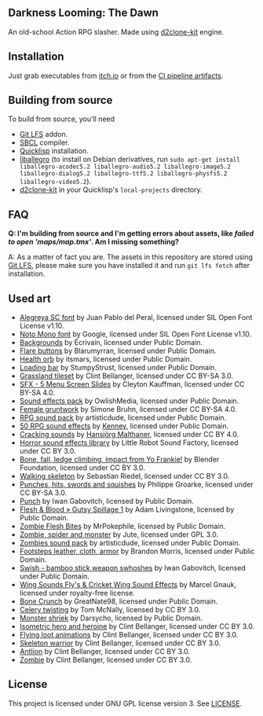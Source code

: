 Darkness Looming: The Dawn
--------------------------
An old-school Action RPG slasher. Made using [d2clone-kit](https://gitlab.com/lockie/d2clone-kit) engine.

Installation
------------
Just grab executables from [itch.io](https://awkravchuk.itch.io/darkness-looming-the-dawn#download) or from the [CI pipeline artifacts](https://app.circleci.com/pipelines/github/lockie/dld).

Building from source
--------------------
To build from source, you'll need
* [Git LFS](https://git-lfs.github.com) addon.
* [SBCL](http://sbcl.org) compiler.
* [Quicklisp](https://www.quicklisp.org) installation.
* [liballegro](https://liballeg.org) (to install on Debian derivatives, run `sudo apt-get install liballegro-acodec5.2 liballegro-audio5.2 liballegro-image5.2 liballegro-dialog5.2 liballegro-ttf5.2 liballegro-physfs5.2 liballegro-video5.2`).
* [d2clone-kit](https://gitlab.com/lockie/d2clone-kit) in your Quicklisp's `local-projects` directory.

FAQ
---
**Q: I'm building from source and I'm getting errors about assets, like _failed to open 'maps/map.tmx'_. Am I missing something?**

A: As a matter of fact you are. The assets in this repository are stored using [Git LFS](https://git-lfs.github.com), please make sure you have installed it and run `git lfs fetch` after installation.

Used art
--------
* [Alegreya SC font](https://fontsquirrel.com/fonts/alegreya) by Juan Pablo del Peral, licensed under SIL Open Font License v1.10.
* [Noto Mono font](https://google.com/get/noto) by Google, licensed under SIL Open Font License v1.10.
* [Backgrounds](https://opengameart.org/content/backgrounds-0) by Écrivain, licensed under Public Domain.
* [Flare buttons](https://opengameart.org/content/flare-buttons) by Blarumyrran, licensed under Public Domain.
* [Health orb](https://opengameart.org/content/health-orb-11) by itsmars, licensed under Public Domain.
* [Loading bar](https://opengameart.org/content/loading-bar) by StumpyStrust, licensed under Public Domain.
* [Grassland tileset](https://opengameart.org/content/grassland-tileset) by Clint Bellanger, licensed under CC BY-SA 3.0.
* [SFX - 5 Menu Screen Slides](https://opengameart.org/content/sfx-5-menu-screen-slides) by Cleyton Kauffman, licensed under CC BY-SA 4.0.
* [Sound effects pack](https://opengameart.org/content/sound-effects-pack) by OwlishMedia, licensed under Public Domain.
* [Female gruntwork](https://opengameart.org/content/female-gruntwork-1) by Simone Bruhn, licensed under CC BY-SA 4.0.
* [RPG sound pack](https://opengameart.org/content/rpg-sound-pack) by artisticdude, licensed under Public Domain.
* [50 RPG sound effects](https://opengameart.org/content/50-rpg-sound-effects) by [Kenney](https://kenney.nl), licensed under Public Domain.
* [Cracking sounds](https://opengameart.org/content/cracking-sounds) by [Hansjörg Malthaner](http://opengameart.org/users/varkalandar), licensed under CC BY 4.0.
* [Horror sound effects library](https://opengameart.org/content/horror-sound-effects-library) by Little Robot Sound Factory, licensed under CC BY 3.0.
* [Bone, fall, ledge climbing, impact from Yo Frankie!](https://opengameart.org/content/bone-fall-ledge-climbing-impact-yo-frankie) by Blender Foundation, licensed under CC BY 3.0.
* [Walking skeleton](https://opengameart.org/content/walking-skeleton) by Sebastian Riedel, licensed under CC BY 3.0.
* [Punches, hits, swords and squishes](https://opengameart.org/content/punches-hits-swords-and-squishes) by Philippe Groarke, licensed under CC BY-SA 3.0.
* [Punch](https://opengameart.org/content/punch) by Iwan Gabovitch, licensed by Public Domain.
* [Flesh & Blood » Gutsy Spillage 1](https://freesound.org/people/magnuswaker/sounds/522159/) by Adam Livingstone, licensed by Public Domain.
* [Zombie Flesh Bites](https://freesound.org/people/MrPokephile/sounds/155973/) by MrPokephile, licensed by Public Domain.
* [Zombie, spider and monster](https://opengameart.org/content/zombie-spider-and-monster) by Jute, licensed under GPL 3.0.
* [Zombies sound pack](https://opengameart.org/content/zombies-sound-pack) by artisticdude, licensed under Public Domain.
* [Footsteps leather, cloth, armor](https://opengameart.org/content/footsteps-leather-cloth-armor) by Brandon Morris, licensed under Public Domain.
* [Swish - bamboo stick weapon swhoshes](https://opengameart.org/content/swish-bamboo-stick-weapon-swhoshes) by Iwan Gabovitch, licensed under Public Domain.
* [Wing Sounds Fly's & Cricket Wing Sound Effects](https://freetousesounds.bandcamp.com/album/wing-sounds-flys-cricket-wing-sound-effects) by Marcel Gnauk, licensed under royalty-free license.
* [Bone Crunch](https://freesound.org/people/GreatNate98/sounds/355052) by GreatNate98, licensed under Public Domain.
* [Celery twisting](https://freesound.org/people/Microtubule/sounds/533432) by Tom McNally, licensed by CC BY 3.0.
* [Monster shriek](https://freesound.org/people/Darsycho/sounds/442564) by Darsycho, licensed by Public Domain.
* [Isometric hero and heroine](https://opengameart.org/content/isometric-hero-and-heroine) by Clint Bellanger, licensed under CC BY 3.0.
* [Flying loot animations](https://opengameart.org/content/flying-loot-animations) by Clint Bellanger, licensed under CC BY 3.0.
* [Skeleton warrior](https://opengameart.org/content/skeleton-warrior) by Clint Bellanger, licensed under CC BY 3.0.
* [Antlion](https://opengameart.org/content/antlion) by Clint Bellanger, licensed under CC BY 3.0.
* [Zombie](https://opengameart.org/content/zombie-0) by Clint Bellanger, licensed under CC BY 3.0.

License
-------
This project is licensed under GNU GPL license version 3. See [LICENSE](LICENSE).
